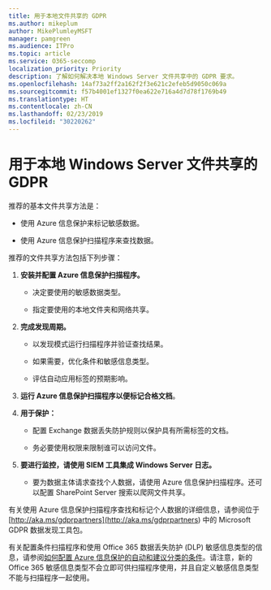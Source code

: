 ```yaml
---
title: 用于本地文件共享的 GDPR
ms.author: mikeplum
author: MikePlumleyMSFT
manager: pamgreen
ms.audience: ITPro
ms.topic: article
ms.service: O365-seccomp
localization_priority: Priority
description: 了解如何解决本地 Windows Server 文件共享中的 GDPR 要求。
ms.openlocfilehash: 14af73a2ff2a162f2f3e621c2efeb5d9050c069a
ms.sourcegitcommit: f57b4001ef1327f0ea622e716a4d7d78f1769b49
ms.translationtype: HT
ms.contentlocale: zh-CN
ms.lasthandoff: 02/23/2019
ms.locfileid: "30220262"
---
```

# <a name="gdpr-for-on-premises-windows-server-file-shares"></a>用于本地 Windows Server 文件共享的 GDPR

推荐的基本文件共享方法是：

-   使用 Azure 信息保护来标记敏感数据。

-   使用 Azure 信息保护扫描程序来查找数据。

推荐的文件共享方法包括下列步骤：

1.  **安装并配置 Azure 信息保护扫描程序。**

    -   决定要使用的敏感数据类型。

    -   指定要使用的本地文件夹和网络共享。

2.  **完成发现周期。**

    -   以发现模式运行扫描程序并验证查找结果。

    -   如果需要，优化条件和敏感信息类型。

    -   评估自动应用标签的预期影响。

3.  **运行 Azure 信息保护扫描程序以便标记合格文档**。

4.  **用于保护：**

    -   配置 Exchange 数据丢失防护规则以保护具有所需标签的文档。

    -   务必要使用权限来限制谁可以访问文件。

5.  **要进行监控，请使用 SIEM 工具集成 Windows Server 日志。**

    -   要为数据主体请求查找个人数据，请使用 Azure 信息保护扫描程序。还可以配置 SharePoint Server 搜索以爬网文件共享。

有关使用 Azure 信息保护扫描程序查找和标记个人数据的详细信息，请参阅位于 [http://aka.ms/gdprpartners](<http://aka.ms/gdprpartners>) 中的 Microsoft GDPR 数据发现工具包。

有关配置条件扫描程序和使用 Office 365 数据丢失防护 (DLP) 敏感信息类型的信息，请参阅[如何配置 Azure 信息保护的自动和建议分类的条件](https://docs.microsoft.com/zh-CN/information-protection/deploy-use/configure-policy-classification)。请注意，新的 Office 365 敏感信息类型不会立即可供扫描程序使用，并且自定义敏感信息类型不能与扫描程序一起使用。
